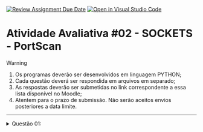 [![Review Assignment Due Date](https://classroom.github.com/assets/deadline-readme-button-22041afd0340ce965d47ae6ef1cefeee28c7c493a6346c4f15d667ab976d596c.svg)](https://classroom.github.com/a/bLFSiwcw)
[![Open in Visual Studio Code](https://classroom.github.com/assets/open-in-vscode-2e0aaae1b6195c2367325f4f02e2d04e9abb55f0b24a779b69b11b9e10269abc.svg)](https://classroom.github.com/online_ide?assignment_repo_id=17581726&assignment_repo_type=AssignmentRepo)
<h1>Atividade Avaliativa #02 - SOCKETS - PortScan</h1>

> [!WARNING]
> 1. Os programas deverão ser desenvolvidos em linguagem PYTHON;
> 2. Cada questão deverá ser respondida em arquivos em separado;
> 3. As respostas deverão ser submetidas no link correspondente a essa lista disponível no Moodle;
> 4. Atentem para o prazo de submissão. Não serão aceitos envios posteriores a data limite.  

<!-- --------------------------------------------------------------------------------------------- -->
<hr/>
<details>
  <summary>Questão 01:</summary>
  <br/>
  Na URL https://pt.wikipedia.org/wiki/Lista_de_portas_dos_protocolos_TCP_e_UDP são listadas as portas UDP e TCP relativas a cada serviço.<br/><br/>

  Com base na listagem das portas 0 a 995 (gerem um arquivo de input contendo a listagem das portas, o seu respectivo protocolo e sua descrição), desenvolva um programa para verificar em um determinado
HOST (a ser solicitado pelo programa) quais portas respondem ou não a conexão a ser estabelecida de acordo com o seu respectivo protocolo (TCP ou UDP). Note que determinadas portas tanto aceitam
conexão UDP quanto TCP.<br/><br/>

  Vocês tanto poderão utilizar o método <b>connect()</b> quanto o método <b>connect_ex()</b> da classe Socket.<br/><br/>

  O output será em um arquivo no formato JSON (<b>teste_porta.json</b>) a ser obrigatoriamente salvo na mesma pasta/diretório do programa e deverá estar no seguinte formato:<br/>

  ```
  [
    { 1: { 'porta': NNNNN, 'protocolo': 'PPPPP – DDDDD', 'status': 'SSSSS'} ,
    { 2: { 'porta': NNNNN, 'protocolo': 'PPPPP – DDDDD', 'status': 'SSSSS'} ,
    ...,
    { n: { 'porta': NNNNN, 'protocolo': 'PPPPP – DDDDD', 'status': 'SSSSS'} ,
  ]
  ```

  Onde:<br/>

  * <b>NNNNN</b> será o número da porta que está sendo testada;<br/>
  * <b>'PPPPP – DDDDD'</b> será uma string com o protocolo (<b>PPPPP</b>) e a descrição (<b>DDDDD</b>);<br/>
  * <b>'SSSSS'</b> será uma string com o status do teste, que pode ser OK ou o erro que deu.<br/>
  <br/><br/>
</details>


